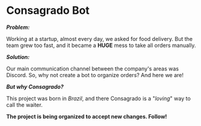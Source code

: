 # Consagrado Bot

***Problem:***

Working at a startup, almost every day, we asked for food delivery. But the team grew too fast, and it became a **HUGE** mess to take all orders manually.

***Solution:***

Our main communication channel between the company's areas was Discord. So, why not create a bot to organize orders? And here we are!

***But why Consagrado?***

This project was born in *Brazil*, and there Consagrado is a "*loving*" way to call the waiter.

**The project is being organized to accept new changes. Follow!**